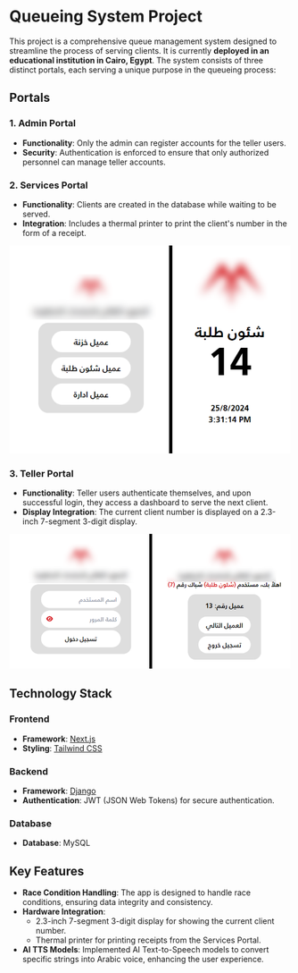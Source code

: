 # Queueing System Project

This project is a comprehensive queue management system designed to streamline the process of serving clients. It is currently **deployed in an educational institution in Cairo, Egypt**. The system consists of three distinct portals, each serving a unique purpose in the queueing process:

## Portals

### 1. Admin Portal
- **Functionality**: Only the admin can register accounts for the teller users.
- **Security**: Authentication is enforced to ensure that only authorized personnel can manage teller accounts.

### 2. Services Portal
- **Functionality**: Clients are created in the database while waiting to be served.
- **Integration**: Includes a thermal printer to print the client's number in the form of a receipt.

<!-- ![Image 1](https://github.com/LanceAziz/queueing-system/blob/main/Images/Image%201.png) -->
<p align="center">
  <img src="https://github.com/LanceAziz/queueing-system/blob/main/Images/Image%201.png" alt="Image 1"/>
</p>

### 3. Teller Portal
- **Functionality**: Teller users authenticate themselves, and upon successful login, they access a dashboard to serve the next client.
- **Display Integration**: The current client number is displayed on a 2.3-inch 7-segment 3-digit display.

![Image 2](https://github.com/LanceAziz/queueing-system/blob/main/Images/Image%202.png)

## Technology Stack

### Frontend
- **Framework**: [Next.js](https://nextjs.org/)
- **Styling**: [Tailwind CSS](https://tailwindcss.com/)

### Backend
- **Framework**: [Django](https://www.djangoproject.com/)
- **Authentication**: JWT (JSON Web Tokens) for secure authentication.

### Database
- **Database**: MySQL

## Key Features
- **Race Condition Handling**: The app is designed to handle race conditions, ensuring data integrity and consistency.
- **Hardware Integration**: 
  - 2.3-inch 7-segment 3-digit display for showing the current client number.
  - Thermal printer for printing receipts from the Services Portal.
- **AI TTS Models**: Implemented AI Text-to-Speech models to convert specific strings into Arabic voice, enhancing the user experience.

